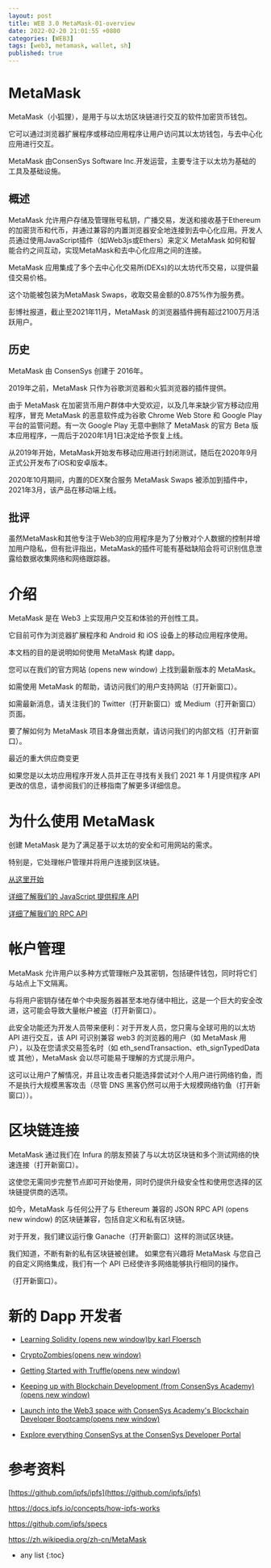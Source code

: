 ```yaml
---
layout: post
title: WEB 3.0 MetaMask-01-overview
date: 2022-02-20 21:01:55 +0800 
categories: [WEB3]
tags: [web3, metamask, wallet, sh]
published: true
---
```


# MetaMask

MetaMask（小狐狸），是用于与以太坊区块链进行交互的软件加密货币钱包。

它可以通过浏览器扩展程序或移动应用程序让用户访问其以太坊钱包，与去中心化应用进行交互。

MetaMask 由ConsenSys Software Inc.开发运营，主要专注于以太坊为基础的工具及基础设施。

## 概述

MetaMask 允许用户存储及管理账号私钥，广播交易，发送和接收基于Ethereum的加密货币和代币，并通过兼容的内置浏览器安全地连接到去中心化应用。开发人员通过使用JavaScript插件（如Web3js或Ethers）来定义 MetaMask 如何和智能合约之间互动，实现MetaMask和去中心化应用之间的连接。

MetaMask 应用集成了多个去中心化交易所(DEXs)的以太坊代币交易，以提供最佳交易价格。

这个功能被包装为MetaMask Swaps，收取交易金额的0.875%作为服务费。

彭博社报道，截止至2021年11月，MetaMask 的浏览器插件拥有超过2100万月活跃用户。

## 历史

MetaMask 由 ConsenSys 创建于 2016年。

2019年之前，MetaMask 只作为谷歌浏览器和火狐浏览器的插件提供。

由于 MetaMask 在加密货币用户群体中大受欢迎，以及几年来缺少官方移动应用程序，冒充 MetaMask 的恶意软件成为谷歌 Chrome Web Store 和 Google Play 平台的监管问题。有一次 Google Play 无意中删除了 MetaMask 的官方 Beta 版本应用程序，一周后于2020年1月1日决定给予恢复上线。

从2019年开始，MetaMask开始发布移动应用进行封闭测试，随后在2020年9月正式公开发布了iOS和安卓版本。

2020年10月期间，内置的DEX聚合服务 MetaMask Swaps 被添加到插件中，2021年3月，该产品在移动端上线。

## 批评

虽然MetaMask和其他专注于Web3的应用程序是为了分散对个人数据的控制并增加用户隐私，但有批评指出，MetaMask的插件可能有基础缺陷会将可识别信息泄露给数据收集网络和网络跟踪器。

# 介绍

MetaMask 是在 Web3 上实现用户交互和体验的开创性工具。 

它目前可作为浏览器扩展程序和 Android 和 iOS 设备上的移动应用程序使用。 

本文档的目的是说明如何使用 MetaMask 构建 dapp。

您可以在我们的官方网站 (opens new window) 上找到最新版本的 MetaMask。

如需使用 MetaMask 的帮助，请访问我们的用户支持网站（打开新窗口）。

如需最新消息，请关注我们的 Twitter（打开新窗口）或 Medium（打开新窗口）页面。

要了解如何为 MetaMask 项目本身做出贡献，请访问我们的内部文档（打开新窗口）。

最近的重大供应商变更

如果您是以太坊应用程序开发人员并正在寻找有关我们 2021 年 1 月提供程序 API 更改的信息，请参阅我们的迁移指南了解更多详细信息。

# 为什么使用 MetaMask

创建 MetaMask 是为了满足基于以太坊的安全和可用网站的需求。 

特别是，它处理帐户管理并将用户连接到区块链。

[从这里开始](https://docs.metamask.io/guide/getting-started.html)

[详细了解我们的 JavaScript 提供程序 API](https://docs.metamask.io/guide/ethereum-provider.html)

[详细了解我们的 RPC API](https://docs.metamask.io/guide/rpc-api.html)

# 帐户管理

MetaMask 允许用户以多种方式管理帐户及其密钥，包括硬件钱包，同时将它们与站点上下文隔离。 

与将用户密钥存储在单个中央服务器甚至本地存储中相比，这是一个巨大的安全改进，这可能会导致大量帐户被盗（打开新窗口）。

此安全功能还为开发人员带来便利：对于开发人员，您只需与全球可用的以太坊 API 进行交互，该 API 可识别兼容 web3 的浏览器的用户（如 MetaMask 用户），以及在您请求交易签名时（如 eth_sendTransaction、eth_signTypedData 或 其他），MetaMask 会以尽可能易于理解的方式提示用户。 

这可以让用户了解情况，并且让攻击者只能选择尝试对个人用户进行网络钓鱼，而不是执行大规模黑客攻击（尽管 DNS 黑客仍然可以用于大规模网络钓鱼（打开新窗口））。

# 区块链连接

MetaMask 通过我们在 Infura 的朋友预装了与以太坊区块链和多个测试网络的快速连接（打开新窗口）。 

这使您无需同步完整节点即可开始使用，同时仍提供升级安全性和使用您选择的区块链提供商的选项。

如今，MetaMask 与任何公开了与 Ethereum 兼容的 JSON RPC API (opens new window) 的区块链兼容，包括自定义和私有区块链。 

对于开发，我们建议运行像 Ganache（打开新窗口）这样的测试区块链。

我们知道，不断有新的私有区块链被创建。 如果您有兴趣将 MetaMask 与您自己的自定义网络集成，我们有一个 API 已经使许多网络能够执行相同的操作。 

（打开新窗口）。

# 新的 Dapp 开发者

- [Learning Solidity (opens new window)by karl Floersch](https://karl.tech/learning-solidity-part-1-deploy-a-contract/)

- [CryptoZombies(opens new window)](https://cryptozombies.io/)

- [Getting Started with Truffle(opens new window)](https://www.trufflesuite.com/docs/truffle/quickstart)

- [Keeping up with Blockchain Development (from ConsenSys Academy)(opens new window)](https://github.com/ConsenSys-Academy/Blockchain-Developer-Bootcamp/blob/main/docs/S00-intro/L6-keeping-up/index.md)

- [Launch into the Web3 space with ConsenSys Academy's Blockchain Developer Bootcamp(opens new window)](https://consensys.net/academy/bootcamp/)

- [Explore everything ConsenSys at the ConsenSys Developer Portal](https://consensys.net/developers/)

# 参考资料

[https://github.com/ipfs/ipfs](https://github.com/ipfs/ipfs)

https://docs.ipfs.io/concepts/how-ipfs-works

https://github.com/ipfs/specs

https://zh.wikipedia.org/zh-cn/MetaMask

* any list
{:toc}